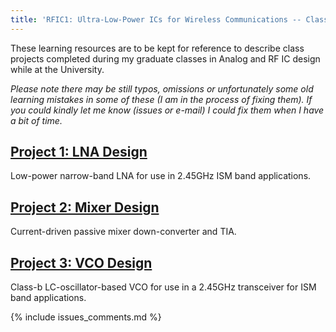 ```yaml
---
title: 'RFIC1: Ultra-Low-Power ICs for Wireless Communications -- Class Resources'
---
```


These learning resources are to be kept for reference to describe class projects completed during my
graduate classes in Analog and RF IC design while at the University.

_Please note there may be still typos, omissions or unfortunately some old learning mistakes in some
of these (I am in the process of fixing them). If you could kindly let me know (issues or e-mail) I
could fix them when I have a bit of time._


## [Project 1: LNA Design](/linked_files/2019-05-16-rfic1-ics-wireless-comms-class-resources-1.pdf)

Low-power narrow-band LNA for use in 2.45GHz ISM band applications.
    
## [Project 2: Mixer Design](/linked_files/2019-05-16-rfic1-ics-wireless-comms-class-resources-2.pdf)

Current-driven passive mixer down-converter and TIA.

## [Project 3: VCO Design](/linked_files/2019-05-16-rfic1-ics-wireless-comms-class-resources-3.pdf)

Class-b LC-oscillator-based VCO for use in a 2.45GHz transceiver for ISM band applications.

{% include issues_comments.md %}

